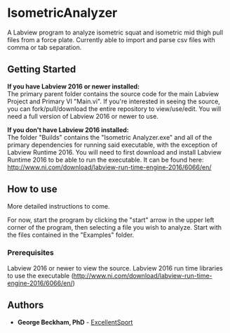 # IsometricAnalyzer

A Labview program to analyze isometric squat and isometric mid thigh pull files from a force plate. Currently able to import and parse csv files with comma or tab separation.

## Getting Started

**If you have Labview 2016 or newer installed:**  
The primary parent folder contains the source code for the main Labview Project and Primary VI "Main.vi". If you're interested in seeing the source, you can fork/pull/download the entire repository to view/use/edit. You will need a full version of Labview 2016 or newer to use.

**If you don't have Labview 2016 installed:**  
The folder "Builds" contains the "Isometric Analyzer.exe" and all of the primary dependencies for running said executable, with the exception of Labview Runtime 2016. You will need to first download and install Labview Runtime 2016 to be able to run the executable. It can be found here: http://www.ni.com/download/labview-run-time-engine-2016/6066/en/

## How to use

More detailed instructions to come. 

For now, start the program by clicking the "start" arrow in the upper left corner of the program, then selecting a file you wish to analyze. Start with the files contained in the "Examples" folder.


### Prerequisites

Labview 2016 or newer to view the source.
Labview 2016 run time libraries to use the executable (http://www.ni.com/download/labview-run-time-engine-2016/6066/en/)

## Authors

* **George Beckham, PhD**  - [ExcellentSport](https://github.com/ExcellentSport)
